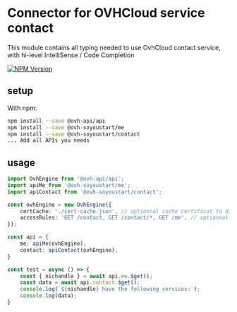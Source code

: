 # Connector for OVHCloud service contact

This module contains all typing needed to use OvhCloud contact service, with hi-level IntelliSense / Code Completion

[![NPM Version](https://img.shields.io/npm/v/@ovh-soyoustart/contact.svg?style=flat)](https://www.npmjs.org/package/@ovh-soyoustart/contact)

## setup

With npm:
````bash
npm install --save @ovh-api/api
npm install --save @ovh-soyoustart/me
npm install --save @ovh-soyoustart/contact
... Add all APIs you needs
````

## usage

````typescript
import OvhEngine from '@ovh-api/api';
import apiMe from '@ovh-soyoustart/me';
import apiContact from '@ovh-soyoustart/contact';

const ovhEngine = new OvhEngine({ 
    certCache: './cert-cache.json', // optionnal cache certificat to disk
    accessRules: 'GET /contact, GET /contact/*, GET /me', // optionnal limit the requested privileges.
});

const api = {
    me: apiMe(ovhEngine),
    contact: apiContact(ovhEngine),
}

const test = async () => {
    const { nichandle } = await api.me.$get();
    const data = await api.contact.$get();
    console.log(`${nichandle} have the following services:`);
    console.log(data);
}

````